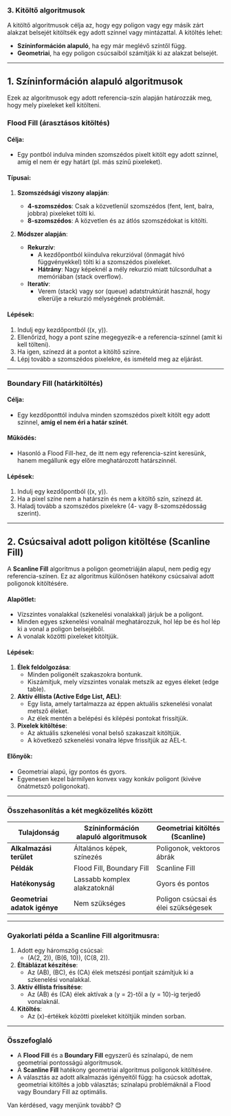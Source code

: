 ### **3. Kitöltő algoritmusok**

A kitöltő algoritmusok célja az, hogy egy poligon vagy egy másik zárt alakzat belsejét kitöltsék egy adott színnel vagy mintázattal. A kitöltés lehet:

- **Színinformáción alapuló**, ha egy már meglévő színtől függ.
- **Geometriai**, ha egy poligon csúcsaiból számítják ki az alakzat belsejét.

---

## **1. Színinformáción alapuló algoritmusok**

Ezek az algoritmusok egy adott referencia-szín alapján határozzák meg, hogy mely pixeleket kell kitölteni.

### **Flood Fill (árasztásos kitöltés)**

#### **Célja**:
- Egy pontból indulva minden szomszédos pixelt kitölt egy adott színnel, amíg el nem ér egy határt (pl. más színű pixeleket).

#### **Típusai**:
1. **Szomszédsági viszony alapján**:
   - **4-szomszédos**: Csak a közvetlenül szomszédos (fent, lent, balra, jobbra) pixeleket tölti ki.
   - **8-szomszédos**: A közvetlen és az átlós szomszédokat is kitölti.

2. **Módszer alapján**:
   - **Rekurzív**:
     - A kezdőpontból kiindulva rekurzióval (önmagát hívó függvényekkel) tölti ki a szomszédos pixeleket.
     - **Hátrány**: Nagy képeknél a mély rekurzió miatt túlcsordulhat a memóriában (stack overflow).
   - **Iteratív**:
     - Verem (stack) vagy sor (queue) adatstruktúrát használ, hogy elkerülje a rekurzió mélységének problémáit.

#### **Lépések**:
1. Indulj egy kezdőpontból (\(x, y\)).
2. Ellenőrizd, hogy a pont színe megegyezik-e a referencia-színnel (amit ki kell tölteni).
3. Ha igen, színezd át a pontot a kitöltő színre.
4. Lépj tovább a szomszédos pixelekre, és ismételd meg az eljárást.

---

### **Boundary Fill (határkitöltés)**

#### **Célja**:
- Egy kezdőponttól indulva minden szomszédos pixelt kitölt egy adott színnel, **amíg el nem éri a határ színét**.

#### **Működés**:
- Hasonló a Flood Fill-hez, de itt nem egy referencia-színt keresünk, hanem megállunk egy előre meghatározott határszínnél.

#### **Lépések**:
1. Indulj egy kezdőpontból (\(x, y\)).
2. Ha a pixel színe nem a határszín és nem a kitöltő szín, színezd át.
3. Haladj tovább a szomszédos pixelekre (4- vagy 8-szomszédosság szerint).

---

## **2. Csúcsaival adott poligon kitöltése (Scanline Fill)**

A **Scanline Fill** algoritmus a poligon geometriáján alapul, nem pedig egy referencia-színen. Ez az algoritmus különösen hatékony csúcsaival adott poligonok kitöltésére.

#### **Alapötlet**:
- Vízszintes vonalakkal (szkenelési vonalakkal) járjuk be a poligont.
- Minden egyes szkenelési vonalnál meghatározzuk, hol lép be és hol lép ki a vonal a poligon belsejéből.
- A vonalak közötti pixeleket kitöltjük.

#### **Lépések**:
1. **Élek feldolgozása**:
   - Minden poligonélt szakaszokra bontunk.
   - Kiszámítjuk, mely vízszintes vonalak metszik az egyes éleket (edge table).
2. **Aktív éllista (Active Edge List, AEL)**:
   - Egy lista, amely tartalmazza az éppen aktuális szkenelési vonalat metsző éleket.
   - Az élek mentén a belépési és kilépési pontokat frissítjük.
3. **Pixelek kitöltése**:
   - Az aktuális szkenelési vonal belső szakaszait kitöltjük.
   - A következő szkenelési vonalra lépve frissítjük az AEL-t.

#### **Előnyök**:
- Geometriai alapú, így pontos és gyors.
- Egyenesen kezel bármilyen konvex vagy konkáv poligont (kivéve önátmetsző poligonokat).

---

### **Összehasonlítás a két megközelítés között**

| **Tulajdonság**           | **Színinformáción alapuló algoritmusok** | **Geometriai kitöltés (Scanline)**       |
|----------------------------|------------------------------------------|------------------------------------------|
| **Alkalmazási terület**    | Általános képek, színezés               | Poligonok, vektoros ábrák                |
| **Példák**                | Flood Fill, Boundary Fill               | Scanline Fill                            |
| **Hatékonyság**            | Lassabb komplex alakzatoknál            | Gyors és pontos                          |
| **Geometriai adatok igénye** | Nem szükséges                          | Poligon csúcsai és élei szükségesek      |

---

### **Gyakorlati példa a Scanline Fill algoritmusra**:
1. Adott egy háromszög csúcsai:
   - \(A(2, 2)\), \(B(6, 10)\), \(C(8, 2)\).
2. **Éltáblázat készítése**:
   - Az \(AB\), \(BC\), és \(CA\) élek metszési pontjait számítjuk ki a szkenelési vonalakkal.
3. **Aktív éllista frissítése**:
   - Az \(AB\) és \(CA\) élek aktívak a \(y = 2\)-től a \(y = 10\)-ig terjedő vonalaknál.
4. **Kitöltés**:
   - Az \(x\)-értékek közötti pixeleket kitöltjük minden sorban.

---

### **Összefoglaló**

- A **Flood Fill** és a **Boundary Fill** egyszerű és színalapú, de nem geometriai pontosságú algoritmusok.
- A **Scanline Fill** hatékony geometriai algoritmus poligonok kitöltésére.
- A választás az adott alkalmazás igényeitől függ: ha csúcsok adottak, geometriai kitöltés a jobb választás; színalapú problémáknál a Flood vagy Boundary Fill az optimális.

Van kérdésed, vagy menjünk tovább? 😊